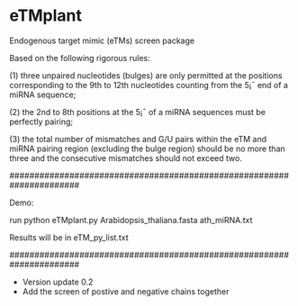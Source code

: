 # eTMplant
Endogenous target mimic (eTMs) screen package


Based on the following rigorous rules:

(1) three unpaired nucleotides (bulges) are only permitted at the positions corresponding to the 9th to 12th nucleotides counting from the 5¡¯ end of a miRNA sequence; 

(2) the 2nd to 8th positions at the 5¡¯ of a miRNA sequences must be perfectly pairing; 

(3) the total number of mismatches and G/U pairs within the eTM and miRNA pairing region (excluding the bulge region) should be no more than three and the consecutive mismatches should not exceed two. 


######################################################################

Demo:
 
   run python eTMplant.py Arabidopsis_thaliana.fasta ath_miRNA.txt

Results will be in eTM_py_list.txt

######################################################################


* Version update 0.2
* Add the screen of postive and negative chains together

